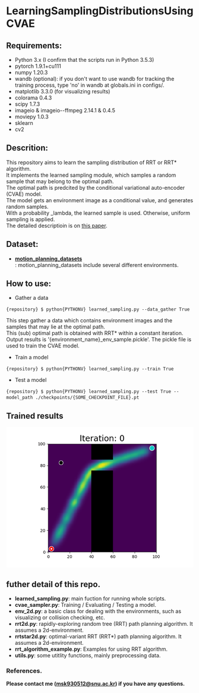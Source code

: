 # LearningSamplingDistributionsUsingCVAE

## Requirements:
* Python 3.x (I confirm that the scripts run in Python 3.5.3)
* pytorch 1.9.1+cu111
* numpy 1.20.3
* wandb (optional): if you don't want to use wandb for tracking the training process, type 'no' in wandb at globals.ini in configs/.
* matplotlib 3.3.0 (for visualizing results)
* colorama 0.4.3
* scipy 1.7.3
* imageio & imageio--ffmpeg 2.14.1 & 0.4.5
* moviepy 1.0.3
* sklearn
* cv2

## Descrition: 
This repository aims to learn the sampling distribution of RRT or RRT* algorithm.  
It implements the learned sampling module, which samples a random sample that may belong to the optimal path.  
The optimal path is predcited by the conditional variational auto-encoder (CVAE) model.  
The model gets an environment image as a conditional value, and generates random samples.  
With a probability _lambda, the learned sample is used. Otherwise, uniform sampling is applied.  
The detailed descriptioin is on [this paper](https://arxiv.org/abs/1709.05448).  

## Dataset:
* [**motion_planning_datasets**](https://github.com/mohakbhardwaj/motion_planning_datasets.git)  
: motion_planning_datasets include several different environments.  

## How to use:
* Gather a data
```
{repository} $ python{PYTHONV} learned_sampling.py --data_gather True
```
This step gather a data which contains environment images and the samples that may lie at the optimal path.  
This (sub) optimal path is obtained with RRT* within a constant iteration.  
Output results is '{environment_name}_env_sample.pickle'. The pickle file is used to train the CVAE model.  

* Train a model
```
{repository} $ python{PYTHONV} learned_sampling.py --train True
```

* Test a model
```
{repository} $ python{PYTHONV} learned_sampling.py --test True --model_path ./checkpoints/{SOME_CHECKPOINT_FILE}.pt
```

## Trained results
![image info](./test_img/shifting_gaps_best/stationary_shifting_gaps5.collcheck53.gif)

## futher detail of this repo.   
* **learned_sampling.py**: main fuction for running whole scripts.  
* **cvae_sampler.py**: Training / Evaluating / Testing a model.  
* **env_2d.py**: a basic class for dealing with the environments, such as visualizing or collision checking, etc.  
* **rrt2d.py**: rapidly-exploring random tree (RRT) path planning algorithm. It assumes a 2d-environment.  
* **rrtstar2d.py**: optimal-variant RRT (RRT*) path planning algorithm. It assumes a 2d-environment.    
* **rrt_algorithm_example.py**: Examples for using RRT algorithm.  
* **utils.py**: some utitlity functions, mainly preprocessing data. 

### References.

**Please contact me (msk930512@snu.ac.kr) if you have any questions.**


